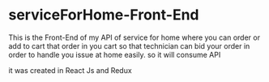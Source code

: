 # serviceForHome-Front-End
This is the Front-End of my API of service for home where you can order or add to cart that order in you cart so that technician can bid your order in order to handle you issue at home easily. so it will consume API 

it was created in React Js and Redux
